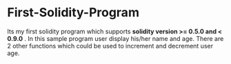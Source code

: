 # First-Solidity-Program
Its my first solidity program which supports **solidity version >= 0.5.0 and < 0.9.0** . In this sample program user display his/her name and age. There are 2 other functions which could be used to increment and decrement user age.
